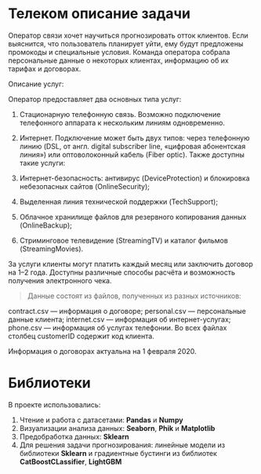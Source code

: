 # Телеком описание задачи
Оператор связи хочет научиться прогнозировать отток клиентов. Если выяснится, что пользователь планирует уйти, ему будут предложены промокоды и специальные условия. Команда оператора собрала персональные данные о некоторых клиентах, информацию об их тарифах и договорах.

Описание услуг:

Оператор предоставляет два основных типа услуг:

1. Стационарную телефонную связь. Возможно подключение телефонного аппарата к нескольким линиям одновременно.
2. Интернет. Подключение может быть двух типов: через телефонную линию (DSL, от англ. digital subscriber line, «цифровая абонентская линия») или оптоволоконный кабель (Fiber optic).
Также доступны такие услуги:

1. Интернет-безопасность: антивирус (DeviceProtection) и блокировка небезопасных сайтов (OnlineSecurity);
2. Выделенная линия технической поддержки (TechSupport);
3. Облачное хранилище файлов для резервного копирования данных (OnlineBackup);
4. Стриминговое телевидение (StreamingTV) и каталог фильмов (StreamingMovies).

За услуги клиенты могут платить каждый месяц или заключить договор на 1–2 года. Доступны различные способы расчёта и возможность получения электронного чека.

>Данные состоят из файлов, полученных из разных источников:

contract.csv — информация о договоре;
personal.csv — персональные данные клиента;
internet.csv — информация об интернет-услугах;
phone.csv — информация об услугах телефонии.
Во всех файлах столбец customerID содержит код клиента.

Информация о договорах актуальна на 1 февраля 2020.

# Библиотеки

В проекте использовались: 
1. Чтение и работа с датасетами: **Pandas** и **Numpy**
2. Визуализации анализа данных: **Seaborn**, **Phik** и **Matplotlib** 
3. Предобработка данных: **Sklearn**
4. Для решения задачи прогнозирования: линейные модели из библиотеки **Sklearn** и градиентные бустинги из библиотек **CatBoostCLassifier**, **LightGBM**